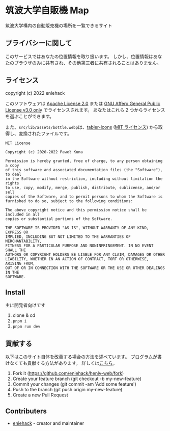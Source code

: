 # 筑波大学自販機 Map

筑波大学構内の自動販売機の場所を一覧できるサイト

## プライバシーに関して

このサービスではあなたの位置情報を取り扱います。
しかし、位置情報はあなたのブラウザのみに共有され、その他第三者に共有されることはありません。

## ライセンス

copyright (c) 2022 eniehack

このソフトウェアは [Apache License 2.0](https://www.apache.org/licenses/LICENSE-2.0) または [GNU Affero General Public License v3.0 only](https://www.gnu.org/licenses/agpl-3.0.en.html) でライセンスされます。
あなたはこれら 2 つからライセンスを選ぶことができます。

また、`src/lib/assets/bottle.webp`は、[tabler-icons](https://github.com/tabler/tabler-icons/tree/2dc43bb09ee70e2577ec22948f139978626363eb) ([MIT ライセンス](https://github.com/tabler/tabler-icons/tree/2dc43bb09ee70e2577ec22948f139978626363eb/LICENSE)) から取得し、変換されたファイルです。

```
MIT License

Copyright (c) 2020-2022 Paweł Kuna

Permission is hereby granted, free of charge, to any person obtaining a copy
of this software and associated documentation files (the "Software"), to deal
in the Software without restriction, including without limitation the rights
to use, copy, modify, merge, publish, distribute, sublicense, and/or sell
copies of the Software, and to permit persons to whom the Software is
furnished to do so, subject to the following conditions:

The above copyright notice and this permission notice shall be included in all
copies or substantial portions of the Software.

THE SOFTWARE IS PROVIDED "AS IS", WITHOUT WARRANTY OF ANY KIND, EXPRESS OR
IMPLIED, INCLUDING BUT NOT LIMITED TO THE WARRANTIES OF MERCHANTABILITY,
FITNESS FOR A PARTICULAR PURPOSE AND NONINFRINGEMENT. IN NO EVENT SHALL THE
AUTHORS OR COPYRIGHT HOLDERS BE LIABLE FOR ANY CLAIM, DAMAGES OR OTHER
LIABILITY, WHETHER IN AN ACTION OF CONTRACT, TORT OR OTHERWISE, ARISING FROM,
OUT OF OR IN CONNECTION WITH THE SOFTWARE OR THE USE OR OTHER DEALINGS IN THE
SOFTWARE.
```

## Install

主に開発者向けです

1. clone & cd
2. `pnpm i`
3. `pnpm run dev`

## 貢献する

以下はこのサイト自体を改善する場合の方法を述べています。
プログラムが書けなくても貢献する方法があります。
詳しくは[こちら](https://itf-vendingmachine.vercel.app/contribute)。

1. Fork it (https://github.com/eniehack/henly-web/fork)
2. Create your feature branch (git checkout -b my-new-feature)
3. Commit your changes (git commit -am 'Add some feature')
4. Push to the branch (git push origin my-new-feature)
5. Create a new Pull Request

## Contributers

- [eniehack](https://github.com/eniehack) - creator and maintainer